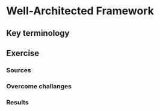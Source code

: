 # Well-Architected Framework

## Key terminology



## Exercise



### Sources



### Overcome challanges



### Results

